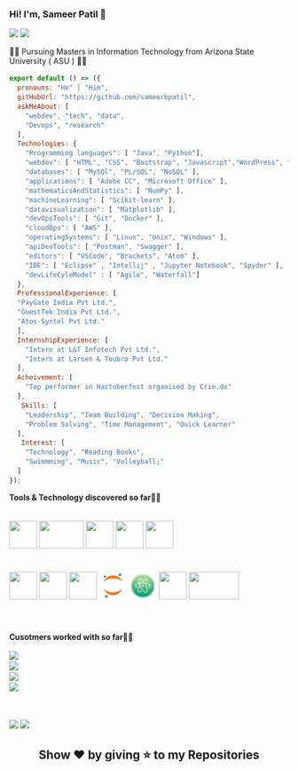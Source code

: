 ### Hi! I'm, Sameer Patil 👋

<!--
**sameerbpatil/sameerbpatil** is a ✨ _special_ ✨ repository because its `README.md` (this file) appears on your GitHub profile.

Here are some ideas to get you started:

- 🔭 I’m currently working on Spring Boot
- 🌱 I’m currently learning AWS
- 👯 I’m looking to collaborate on ...
- 🤔 I’m looking for help with ...
- 💬 Ask me about ...
- 📫 How to reach me: ...
- 😄 Pronouns: ...
- ⚡ Fun fact: ...
-->

[<img src="https://img.shields.io/badge/linkedin-%230077B5.svg?&style=for-the-badge&logo=linkedin&logoColor=white" />](https://www.linkedin.com/in/sameerpatil04/)
[<img src = "https://img.shields.io/badge/twitter-%2320A1F1.svg?&style=for-the-badge&logo=twitter&logoColor=white">](https://twitter.com/sameerbpatil)

👨‍🎓 Pursuing Masters in Information Technology from Arizona State University ( ASU ) 🌵🤘

```js
export default () => ({
  pronouns: "He" | "Him",
  gitHubUrl: "https://github.com/sameerbpatil",
  askMeAbout: [
    "webdev", "tech", "data",
    "Devops", "research"
  ],
  Technologies: {
    "Programming languages": [ "Java", "Python"],
    "webdev": [ "HTML", "CSS", "Bootstrap", "Javascript","WordPress", "Drupal" ],
    "databases": [ "MySQl", "PL/SQL", "NoSQL" ],
    "applications": [ "Adobe CC", "Microsoft Office" ],
    "mathematicsAndStatistics": [ "NumPy" ],
    "machineLearning": [ "Scikit-learn" ],
    "datavisualization": [ "Matplotlib" ],
    "devOpsTools": [ "Git", "Docker" ],
    "cloudOps": [ "AWS" ],
    "operatingSystems": [ "Linux", "Unix", "Windows" ],
    "apiDevTools": [ "Postman", "Swagger" ],
    "editors": [ "VSCode", "Brackets", "Atom" ],
    "IDE": [ "Eclipse" , "Intellij" , "Jupyter Notebook", "Spyder" ],
    "devLifeCyleModel" : [ "Agile", "Waterfall"]
  },
  ProfessionalExperience: [
  "PayGate India Pvt Ltd.",
  "GuestTek India Pvt Ltd.",
  "Atos-Syntel Pvt Ltd."
  ],
  InternshipExperience: [
    "Intern at L&T Infotech Pvt Ltd.",
    "Intern at Larsen & Toubro Pvt Ltd."
  ],
  Acheivement: [
    "Top performer in Hactoberfest organised by Crio.do"
  ],
   Skills: [
    "Leadership", "Team Building", "Decision Making",
    "Problem Solving", "Time Management", "Quick Learner" 
  ],
   Interest: [
    "Technology", "Reading Books",
    "Swimmming", "Music", "Volleyball;"
  ]
});
```

**Tools & Technology discovered so far👨‍💻**  
<br/>
<br/>
<code><img height="50" width="50" src="https://upload.wikimedia.org/wikipedia/commons/thumb/5/5c/AWS_Simple_Icons_AWS_Cloud.svg/1280px-AWS_Simple_Icons_AWS_Cloud.svg.png"></code>
<code><img height="50" width="80" src="https://i1.wp.com/readlearncode.com/wp-content/uploads/2016/02/kenhlaptrinh-java-spring-logo.png?fit=851%2C446&ssl=1"></code>
<code><img height="50" width="50" src="https://www.docker.com/sites/default/files/d8/2019-07/vertical-logo-monochromatic.png"></code>
<code><img height="50" width="50" src="https://www.flaticon.com/svg/static/icons/svg/1216/1216733.svg"></code>
<code><img height="50" width="50" src="https://cdn.iconscout.com/icon/free/png-256/css-131-722685.png"></code>
#
<code><img height="50" width="50" src="https://upload.wikimedia.org/wikipedia/commons/thumb/3/3f/Git_icon.svg/1024px-Git_icon.svg.png"></code>
<code><img height="50" width="50" src="https://upload.wikimedia.org/wikipedia/commons/thumb/9/9c/IntelliJ_IDEA_Icon.svg/2048px-IntelliJ_IDEA_Icon.svg.png"></code>
<code><img height="50" width="50" src="http://pngimg.com/uploads/github/github_PNG72.png"></code>
<code><img height="50" width="50" src="https://raw.githubusercontent.com/github/explore/80688e429a7d4ef2fca1e82350fe8e3517d3494d/topics/jupyter-notebook/jupyter-notebook.png"></code>
<code><img height="50" width="50" src="https://raw.githubusercontent.com/github/explore/80688e429a7d4ef2fca1e82350fe8e3517d3494d/topics/atom/atom.png"></code>
<code><img height="50" width="50" src="https://upload.wikimedia.org/wikipedia/commons/thumb/9/9a/Visual_Studio_Code_1.35_icon.svg/1024px-Visual_Studio_Code_1.35_icon.svg.png"></code>
<code><img height="50" width="90" src="https://upload.wikimedia.org/wikipedia/commons/thumb/d/d0/Eclipse-Luna-Logo.svg/1280px-Eclipse-Luna-Logo.svg.png"></code>
<br>
<br>
#
**Cusotmers worked with so far👨‍💻**
<br/>
<br/>
<code><img height="50" src= "https://upload.wikimedia.org/wikipedia/commons/7/7b/FedEx_Ground_-_2016_Logo.svg"> </code>
<code><img height="50" src= "https://1000logos.net/wp-content/uploads/2021/04/Albertsons-logo.png"> </code>
<code><img height="50" src= "https://image.pitchbook.com/7TNDKyeJB3N88JdsUVBdY33S96p1566539367983_200x200"> </code>
<code><img height="50" src= "https://newsroom.hilton.com/assets/DBTR/images/logos/DoubleTree-Logo-Color_HR.png"> </code>
<br>
<br>

![](https://github.com/sameerbpatil/sameerbpatil/blob/main/footer.png)
![](https://visitor-badge.glitch.me/badge?page_id=sameerbpatil.visitor-badge)

<h2 align="center">Show ❤ by giving ⭐ to my Repositories</h2>

